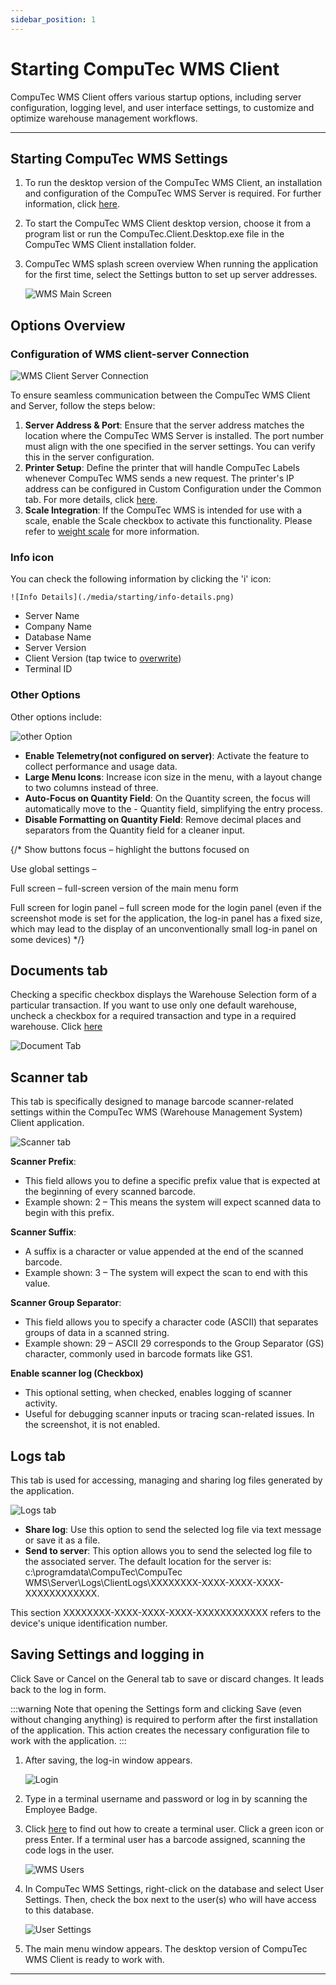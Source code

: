 ```yaml
---
sidebar_position: 1
---
```


# Starting CompuTec WMS Client

CompuTec WMS Client offers various startup options, including server configuration, logging level, and user interface settings, to customize and optimize warehouse management workflows.

---

## Starting CompuTec WMS Settings

1. To run the desktop version of the CompuTec WMS Client, an installation and configuration of the CompuTec WMS Server is required. For further information, click [here](../administrator-guide/installation/wms-server/overview.md).
2. To start the CompuTec WMS Client desktop version, choose it from a program list or run the CompuTec.Client.Desktop.exe file in the CompuTec WMS Client installation folder.
3. CompuTec WMS splash screen overview
    When running the application for the first time, select the Settings button to set up server addresses.

    ![WMS Main Screen](./media/starting/wms-main-screen.png)

## Options Overview

### Configuration of WMS client-server Connection

 ![WMS Client Server Connection](./media/starting/wms-client-server.png)

To ensure seamless communication between the CompuTec WMS Client and Server, follow the steps below:

1. **Server Address & Port**: Ensure that the server address matches the location where the CompuTec WMS Server is installed. The port number must align with the one specified in the server settings. You can verify this in the server configuration.
2. **Printer Setup**: Define the printer that will handle CompuTec Labels whenever CompuTec WMS sends a new request. The printer's IP address can be configured in Custom Configuration under the Common tab. For more details, click [here](../administrator-guide/custom-configuration/custom-configuration-functions/common.md).
3. **Scale Integration**: If the CompuTec WMS is intended for use with a scale, enable the Scale checkbox to activate this functionality. Please refer to [weight scale](../user-guide/weight-scales/overview.md) for more information.

### Info icon

You can check the following information by clicking the 'i' icon:

    ![Info Details](./media/starting/info-details.png)

- Server Name
- Company Name
- Database Name
- Server Version
- Client Version (tap twice to [overwrite](../administrator-guide/installation/wms-client/computec-wms-android-version.md#overwriting-a-client-version))
- Terminal ID

### Other Options

Other options include:

![other Option](./media/starting/other-options.png)

- **Enable Telemetry(not configured on server)**: Activate the feature to collect performance and usage data.
- **Large Menu Icons**: Increase icon size in the menu, with a layout change to two columns instead of three.
- **Auto-Focus on Quantity Field**: On the Quantity screen, the focus will automatically move to the - Quantity field, simplifying the entry process.
- **Disable Formatting on Quantity Field**: Remove decimal places and separators from the Quantity field for a cleaner input.

{/*
Show buttons focus – highlight the buttons focused on

Use global settings –

Full screen – full-screen version of the main menu form

Full screen for login panel – full screen mode for the login panel (even if the screenshot mode is set for the application, the log-in panel has a fixed size, which may lead to the display of an unconventionally small log-in panel on some devices)
*/}

## Documents tab

Checking a specific checkbox displays the Warehouse Selection form of a particular transaction. If you want to use only one default warehouse, uncheck a checkbox for a required transaction and type in a required warehouse. Click [here](../user-guide/client-settings-warehouses/overview.md)

![Document Tab](./media/starting/documents-tab.png)

## Scanner tab

This tab is specifically designed to manage barcode scanner-related settings within the CompuTec WMS (Warehouse Management System) Client application.

![Scanner tab](./media/starting/scanner-tab.webp)

**Scanner Prefix**:

- This field allows you to define a specific prefix value that is expected at the beginning of every scanned barcode.
- Example shown: 2 – This means the system will expect scanned data to begin with this prefix.

**Scanner Suffix**:

- A suffix is a character or value appended at the end of the scanned barcode.
- Example shown: 3 – The system will expect the scan to end with this value.

**Scanner Group Separator**:

- This field allows you to specify a character code (ASCII) that separates groups of data in a scanned string.
- Example shown: 29 – ASCII 29 corresponds to the Group Separator (GS) character, commonly used in barcode formats like GS1.

**Enable scanner log (Checkbox)**

- This optional setting, when checked, enables logging of scanner activity.
- Useful for debugging scanner inputs or tracing scan-related issues. In the screenshot, it is not enabled.

## Logs tab

This tab is used for accessing, managing and sharing log files generated by the application.

![Logs tab](./media/starting/logs-tab.webp)

- **Share log**: Use this option to send the selected log file via text message or save it as a file.
- **Send to server**: This option allows you to send the selected log file to the associated server. The default location for the server is: c:\programdata\CompuTec\CompuTec WMS\Server\Logs\ClientLogs\XXXXXXXX-XXXX-XXXX-XXXX-XXXXXXXXXXXX.

This section XXXXXXXX-XXXX-XXXX-XXXX-XXXXXXXXXXXX refers to the device's unique identification number.

## Saving Settings and logging in

Click Save or Cancel on the General tab to save or discard changes. It leads back to the log in form.

:::warning
Note that opening the Settings form and clicking Save (even without changing anything) is required to perform after the first installation of the application. This action creates the necessary configuration file to work with the application.
:::

1. After saving, the log-in window appears.

    ![Login](./media/starting/wms-login.png)
2. Type in a terminal username and password or log in by scanning the Employee Badge.
3. Click [here](../administrator-guide/installation/wms-licensing.md) to find out how to create a terminal user. Click a green icon or press Enter. If a terminal user has a barcode assigned, scanning the code logs in the user.

    ![WMS Users](./media/starting/wms-users.png)
4. In CompuTec WMS Settings, right-click on the database and select User Settings. Then, check the box next to the user(s) who will have access to this database.

    ![User Settings](./media/starting/user-settings.png)

5. The main menu window appears.
The desktop version of CompuTec WMS Client is ready to work with.

---

